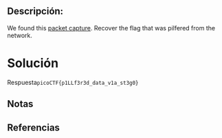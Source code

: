 ## Descripción:
We found this [packet capture](https://jupiter.challenges.picoctf.org/static/b506393b6f9d53b94011df000c534759/capture.pcap). Recover the flag that was pilfered from the network.

# Solución
Respuesta`picoCTF{p1LLf3r3d_data_v1a_st3g0}`

## Notas

## Referencias
 
